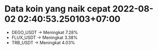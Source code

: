 # Data koin yang naik cepat 2022-08-02 02:40:53.250103+07:00

* DEGO_USDT -> Meningkat 7.28%
* FLUX_USDT -> Meningkat 3.38%
* TRB_USDT -> Meningkat 4.03%
